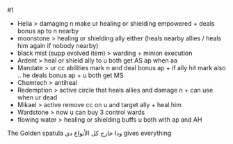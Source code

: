 #1
- Helia > damaging n make ur healing or shielding empowered + deals bonus ap to n nearby
- moonstone > healing or shielding ally either (heals nearby allies / heals him again if nobody nearby)
- black mist (supp evolved item) > warding + minion execution
- Ardent > heal or shield ally to u both get AS ap when aa
- Mandate > ur cc abilities mark n and deal bonus ap + if ally hit mark also .. he deals bonus ap + u both get MS
- Chemtech > antiheal
- Redemption > active circle that heals allies and damage n + can use when ur dead
- Mikael > active remove cc on u and target ally + heal him
- Wardstone > now u can buy 3 control wards
- flowing water > healing or shielding buffs u both with ap and AH



The Golden spatula ودا خارج كل الأنواع دي gives everything